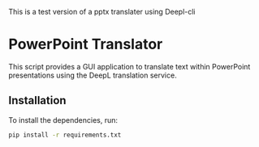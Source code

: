 This is a test version of a pptx translater using Deepl-cli 

# PowerPoint Translator

This script provides a GUI application to translate text within PowerPoint presentations using the DeepL translation service.

## Installation

To install the dependencies, run:

```bash
pip install -r requirements.txt